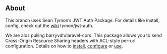 ## About

This branch uses Sean Tymon’s JWT Auth Package. For details like install, config, check out the <a href="https://github.com/tymondesigns/jwt-auth/wiki">wiki</a> tymon/jwt-auth.

We are alos pulling barryvdh/laravel-cors. This package allows you to send Cross-Origin Resource Sharing headers with ACL-style per-url configuration. Details on how to <a href="https://github.com/barryvdh/laravel-cors#installation">install</a>, <a href="https://github.com/barryvdh/laravel-cors#configuration">configure</a> or <a href="https://github.com/barryvdh/laravel-cors#usage">use</a>.